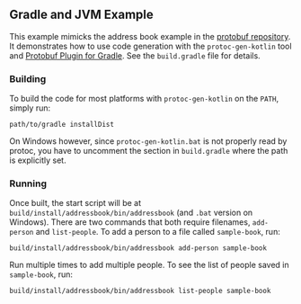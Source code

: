 ## Gradle and JVM Example

This example mimicks the address book example in the [protobuf repository](https://github.com/google/protobuf). It
demonstrates how to use code generation with the `protoc-gen-kotlin` tool and
[Protobuf Plugin for Gradle](https://github.com/google/protobuf-gradle-plugin). See the `build.gradle` file for details.

### Building

To build the code for most platforms with `protoc-gen-kotlin` on the `PATH`, simply run:

    path/to/gradle installDist

On Windows however, since `protoc-gen-kotlin.bat` is not properly read by protoc, you have to uncomment the section in
`build.gradle` where the path is explicitly set.

### Running

Once built, the start script will be at `build/install/addressbook/bin/addressbook` (and `.bat` version on Windows).
There are two commands that both require filenames, `add-person` and `list-people`. To add a person to a file called
`sample-book`, run:

    build/install/addressbook/bin/addressbook add-person sample-book

Run multiple times to add multiple people. To see the list of people saved in `sample-book`, run:

    build/install/addressbook/bin/addressbook list-people sample-book